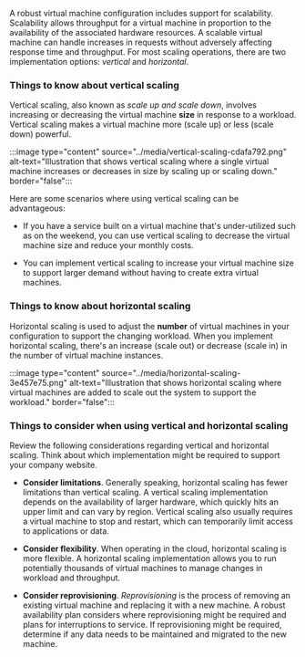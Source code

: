 A robust virtual machine configuration includes support for scalability. Scalability allows throughput for a virtual machine in proportion to the availability of the associated hardware resources. A scalable virtual machine can handle increases in requests without adversely affecting response time and throughput. For most scaling operations, there are two implementation options: _vertical_ and _horizontal_.

### Things to know about vertical scaling

Vertical scaling, also known as _scale up and scale down_, involves increasing or decreasing the virtual machine **size** in response to a workload. Vertical scaling makes a virtual machine more (scale up) or less (scale down) powerful.

:::image type="content" source="../media/vertical-scaling-cdafa792.png" alt-text="Illustration that shows vertical scaling where a single virtual machine increases or decreases in size by scaling up or scaling down." border="false":::

Here are some scenarios where using vertical scaling can be advantageous:

- If you have a service built on a virtual machine that's under-utilized such as on the weekend, you can use vertical scaling to decrease the virtual machine size and reduce your monthly costs.

- You can implement vertical scaling to increase your virtual machine size to support larger demand without having to create extra virtual machines.

### Things to know about horizontal scaling

Horizontal scaling is used to adjust the **number** of virtual machines in your configuration to support the changing workload. When you implement horizontal scaling, there's an increase (scale out) or decrease (scale in) in the number of virtual machine instances.

:::image type="content" source="../media/horizontal-scaling-3e457e75.png" alt-text="Illustration that shows horizontal scaling where virtual machines are added to scale out the system to support the workload." border="false":::

### Things to consider when using vertical and horizontal scaling

Review the following considerations regarding vertical and horizontal scaling. Think about which implementation might be required to support your company website.

- **Consider limitations**. Generally speaking, horizontal scaling has fewer limitations than vertical scaling. A vertical scaling implementation depends on the availability of larger hardware, which quickly hits an upper limit and can vary by region. Vertical scaling also usually requires a virtual machine to stop and restart, which can temporarily limit access to applications or data.

- **Consider flexibility**. When operating in the cloud, horizontal scaling is more flexible. A horizontal scaling implementation allows you to run potentially thousands of virtual machines to manage changes in workload and throughput.

- **Consider reprovisioning**. _Reprovisioning_ is the process of removing an existing virtual machine and replacing it with a new machine. A robust availability plan considers where reprovisioning might be required and plans for interruptions to service. If reprovisioning might be required, determine if any data needs to be maintained and migrated to the new machine.